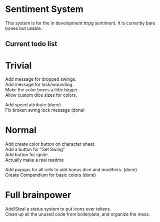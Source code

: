 # Sentiment System

This system is for the in development ttrpg sentiment. It is currently bare bones but usable.

## Current todo list
# Trivial  
Add message for dropped swings.  
Add message for lock/wounding.  
Make the color boxes a little bigger.  
Allow custom dice sizes for colors.  
  
Add speed attribute (done)  
Fix broken swing lock message (done)  

# Normal  
Add create color button on character sheet.  
Add a button for "Set Swing"  
Add button for ignite.  
Actually make a real readme  
  
Add popups for all rolls to add bonus dice and modifiers. (done)  
Create Compendium for basic colors (done)  

# Full brainpower  
Add/Steal a status system to put icons over tokens.  
Clean up all the unused code from boilerplate, and organize the mess.